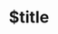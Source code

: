 ---
title: $title
second_title: Referencia de Aspose.Drawing para .NET API
description: $description
type: docs
weight: $weight
url: /es/net/$ref/
---